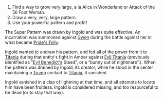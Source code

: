  1. Find a way to grow very large, a la Alice in Wonderland or Attack of the 50 Foot Woman.
 1. Draw a very, very, large pattern.
 1. Use your powerful pattern and profit!

The Super Pattern was drawn by Ingold and was quite effective.  An incarnation was summoned against [Gwen](GwenOfDworkin) during the battle against her in what became [Pride's Folly](PridesFolly).

Ingold wanted to undraw his pattern, and fed all of the power from it to [Titania](TitaniaOfFaerie) during that entity's fight in Amber against [Evil Titania](EvilTitania) (previously identified as "[Evil Benedict's](EvilBenedict) Steed", or a "bunny out of nightmare".).  When the pattern was drained by Ingold, its creator, while he stood in the center maintaining a [Trump](TrumpDeck) contact to [Titania](TitaniaOfFaerie), it vanished.

Ingold vanished in a clap of lightning at that time, and all attempts to locate him have been fruitless.  Ingold is considered missing, and too resourceful to be dead (or to stay that way).
